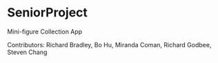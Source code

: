 SeniorProject
=============

Mini-figure Collection App

Contributors:
Richard Bradley, 
Bo Hu, 
Miranda Coman, 
Richard Godbee, 
Steven Chang
